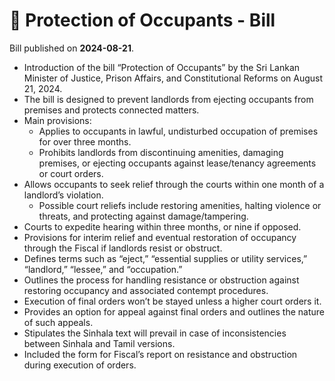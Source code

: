 # 📄  Protection of Occupants - Bill

Bill published on **2024-08-21**.

- Introduction of the bill “Protection of Occupants” by the Sri Lankan Minister of Justice, Prison Affairs, and Constitutional Reforms on August 21, 2024.
- The bill is designed to prevent landlords from ejecting occupants from premises and protects connected matters.
- Main provisions:
  - Applies to occupants in lawful, undisturbed occupation of premises for over three months.
  - Prohibits landlords from discontinuing amenities, damaging premises, or ejecting occupants against lease/tenancy agreements or court orders.
- Allows occupants to seek relief through the courts within one month of a landlord’s violation.
  - Possible court reliefs include restoring amenities, halting violence or threats, and protecting against damage/tampering.
- Courts to expedite hearing within three months, or nine if opposed.
- Provisions for interim relief and eventual restoration of occupancy through the Fiscal if landlords resist or obstruct.
- Defines terms such as “eject,” “essential supplies or utility services,” “landlord,” “lessee,” and “occupation.”
- Outlines the process for handling resistance or obstruction against restoring occupancy and associated contempt procedures.
- Execution of final orders won’t be stayed unless a higher court orders it.
- Provides an option for appeal against final orders and outlines the nature of such appeals.
- Stipulates the Sinhala text will prevail in case of inconsistencies between Sinhala and Tamil versions.
- Included the form for Fiscal’s report on resistance and obstruction during execution of orders.
